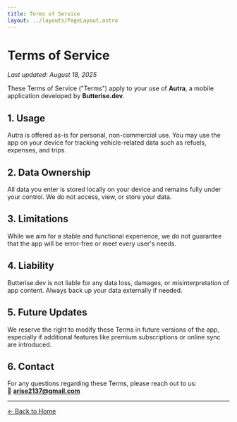 ```yaml
---
title: Terms of Service
layout: ../layouts/PageLayout.astro
---
```


# Terms of Service

_Last updated: August 18, 2025_

These Terms of Service ("Terms") apply to your use of **Autra**, a mobile application developed by **Butterise.dev**.

## 1. Usage

Autra is offered as-is for personal, non-commercial use. You may use the app on your device for tracking vehicle-related data such as refuels, expenses, and trips.

## 2. Data Ownership

All data you enter is stored locally on your device and remains fully under your control. We do not access, view, or store your data.

## 3. Limitations

While we aim for a stable and functional experience, we do not guarantee that the app will be error-free or meet every user's needs.

## 4. Liability

Butterise.dev is not liable for any data loss, damages, or misinterpretation of app content. Always back up your data externally if needed.

## 5. Future Updates

We reserve the right to modify these Terms in future versions of the app, especially if additional features like premium subscriptions or online sync are introduced.

## 6. Contact

For any questions regarding these Terms, please reach out to us:  
📧 **arise2137@gmail.com**

---

<div class="mt-8 text-center">
  <a href="" class="inline-flex items-center px-6 py-3 bg-yellow-500 hover:bg-yellow-600 text-white font-medium rounded-lg transition-all duration-200">
    ← Back to Home
  </a>
</div>
